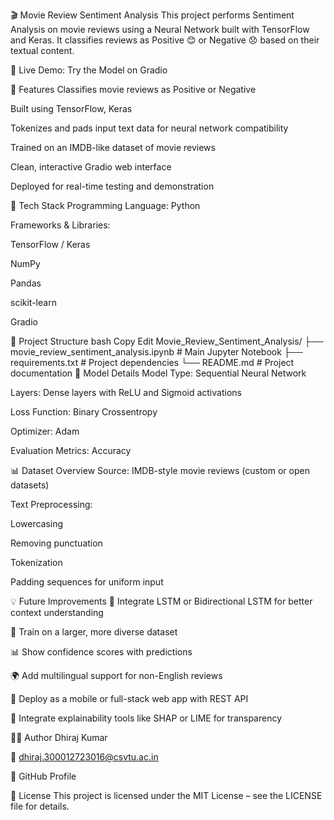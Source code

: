 🎬 Movie Review Sentiment Analysis
This project performs Sentiment Analysis on movie reviews using a Neural Network built with TensorFlow and Keras. It classifies reviews as Positive 😊 or Negative 😞 based on their textual content.




🔗 Live Demo: Try the Model on Gradio

📌 Features
Classifies movie reviews as Positive or Negative

Built using TensorFlow, Keras

Tokenizes and pads input text data for neural network compatibility

Trained on an IMDB-like dataset of movie reviews

Clean, interactive Gradio web interface

Deployed for real-time testing and demonstration

🧠 Tech Stack
Programming Language: Python

Frameworks & Libraries:

TensorFlow / Keras

NumPy

Pandas

scikit-learn

Gradio

📁 Project Structure
bash
Copy
Edit
Movie_Review_Sentiment_Analysis/
├── movie_review_sentiment_analysis.ipynb  # Main Jupyter Notebook
├── requirements.txt                       # Project dependencies
└── README.md                              # Project documentation
🧪 Model Details
Model Type: Sequential Neural Network

Layers: Dense layers with ReLU and Sigmoid activations

Loss Function: Binary Crossentropy

Optimizer: Adam

Evaluation Metrics: Accuracy

📊 Dataset Overview
Source: IMDB-style movie reviews (custom or open datasets)

Text Preprocessing:

Lowercasing

Removing punctuation

Tokenization

Padding sequences for uniform input

💡 Future Improvements
🔁 Integrate LSTM or Bidirectional LSTM for better context understanding

🧾 Train on a larger, more diverse dataset

📊 Show confidence scores with predictions

🌍 Add multilingual support for non-English reviews

📱 Deploy as a mobile or full-stack web app with REST API

🧪 Integrate explainability tools like SHAP or LIME for transparency

👨‍💻 Author
Dhiraj Kumar

📧 dhiraj.300012723016@csvtu.ac.in

🔗 GitHub Profile

📄 License
This project is licensed under the MIT License – see the LICENSE file for details.

